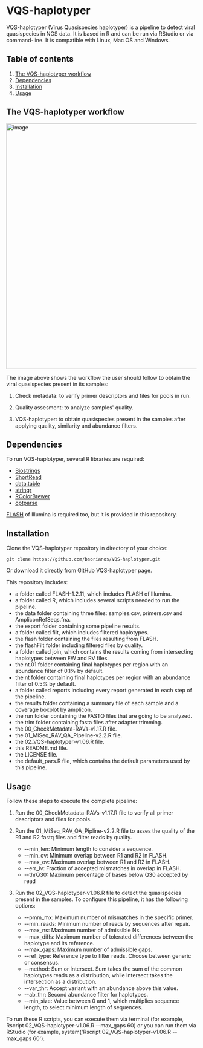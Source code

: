# VQS-haplotyper

VQS-haplotyper (Virus Quasispecies haplotyper) is a pipeline to detect viral quasispecies in NGS data. It is based in R and can be run via RStudio or via command-line. It is compatible with Linux, Mac OS and Windows.

## Table of contents

1. [The VQS-haplotyper workflow](#workflow)
2. [Dependencies](#dependencies)
3. [Installation](#installation)
4. [Usage](#usage)

## The VQS-haplotyper workflow <a name="workflow"></a>

<img src="https://user-images.githubusercontent.com/93382821/140949770-f4bad113-a259-4f95-ba30-ec21a0d8117f.jpeg?raw=true" alt="image" width="650"/>

The image above shows the workflow the user should follow to obtain the viral quasispecies present in its samples:

  1. Check metadata: to verify primer descriptors and files for pools in run.
<!-- -->
  2. Quality assesment: to analyze samples' quality.
<!-- -->
  3. VQS-haplotyper: to obtain quasispecies present in the samples after applying quality, similarity and abundance filters.

## Dependencies <a name="dependencies"></a>

To run VQS-haplotyper, several R libraries are required:

  * [Biostrings](https://bioconductor.org/packages/release/bioc/html/Biostrings.html)
  * [ShortRead](https://bioconductor.org/packages/release/bioc/html/ShortRead.html)
  * [data.table](https://cran.r-project.org/web/packages/data.table/)
  * [stringr](https://cran.r-project.org/web/packages/stringr/)
  * [RColorBrewer](https://cran.r-project.org/web/packages/RColorBrewer/)
  * [optparse](https://cran.r-project.org/web/packages/optparse/)

[FLASH](https://ccb.jhu.edu/software/FLASH/) of Illumina is required too, but it is provided in this repository.

## Installation <a name="installation"></a>

Clone the VQS-haplotyper repository in directory of your choice:

```
git clone https://github.com/bsorianos/VQS-haplotyper.git
```

Or download it directly from GitHub VQS-haplotyper page.

This repository includes:

  * a folder called FLASH-1.2.11, which includes FLASH of Illumina.<br />
  * a folder called R, which includes several scripts needed to run the pipeline.
  * the data folder containing three files: samples.csv, primers.csv and AmpliconRefSeqs.fna.
  * the export folder containing some pipeline results.
  * a folder called filt, which includes filtered haplotypes.
  * the flash folder containing the files resulting from FLASH.
  * the flashFilt folder including filtered files by quality.
  * a folder called join, which contains the results coming from intersecting haplotypes between FW and RV files.
  * the nt.01 folder containing final haplotypes per region with an abundance filter of 0.1% by default.
  * the nt folder containing final haplotypes per region with an abundance filter of 0.5% by default.
  * a folder called reports including every report generated in each step of the pipeline.
  * the results folder containing a summary file of each sample and a coverage boxplot by amplicon.
  * the run folder containing the FASTQ files that are going to be analyzed.
  * the trim folder containing fasta files after adapter trimming.
  * the 00_CheckMetadata-RAVs-v1.17.R file.
  * the 01_MiSeq_RAV_QA_Pipeline-v2.2.R file.
  * the 02_VQS-haplotyper-v1.06.R file.
  * this README.md file.
  * the LICENSE file.
  * the default_pars.R file, which contains the default parameters used by this pipeline.

## Usage <a name="usage"></a>

Follow these steps to execute the complete pipeline:

1. Run the 00_CheckMetadata-RAVs-v1.17.R file to verify all primer descriptors and files for pools.
<!-- -->
2. Run the 01_MiSeq_RAV_QA_Pipline-v2.2.R file to asses the quality of the R1 and R2 fastq files and filter reads by quality.
    
    * --min_len: Minimum length to consider a sequence.
    * --min_ov: Minimum overlap between R1 and R2 in FLASH.
    * --max_ov: Maximum overlap between R1 and R2 in FLASH.
    * --err_lv: Fraction of accepted mismatches in overlap in FLASH.
    * --thrQ30: Maximum percentage of bases below Q30 accepted by read
<!-- -->
3. Run the 02_VQS-haplotyper-v1.06.R file to detect the quasispecies present in the samples. To configure this pipeline, it has the following options:

    * --pmm_mx: Maximum number of mismatches in the specific primer.
    * --min_reads: Minimum number of reads by sequences after repair.
    * --max_ns: Maximum number of admissible Ns.
    * --max_diffs: Maximum number of tolerated differences between the haplotype and its reference.
    * --max_gaps: Maximum number of admissible gaps.
    * --ref_type: Reference type to filter reads. Choose between generic or consensus.
    * --method: Sum or Intersect. Sum takes the sum of the common haplotypes reads as a distribution, while Intersect takes the intersection as a distribution.
    * --var_thr: Accept variant with an abundance above this value.
    * --ab_thr: Second abundance filter for haplotypes.
    * --min_size: Value between 0 and 1, which multiplies sequence length, to select minimum length of sequences.

To run these R scripts, you can execute them via terminal (for example, Rscript 02_VQS-haplotyper-v1.06.R --max_gaps 60) or you can run them via RStudio (for example, system('Rscript 02_VQS-haplotyper-v1.06.R --max_gaps 60').
